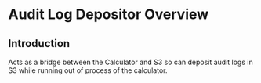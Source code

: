 # Audit Log Depositor Overview

## Introduction

Acts as a bridge between the Calculator and S3 so can deposit audit logs in S3 while running out of process of the calculator.
